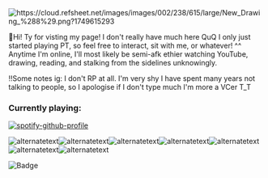 <img src="https://cloud.refsheet.net/images/images/002/238/615/large/New_Drawing_%288%29.png?1749615293" alt="https://cloud.refsheet.net/images/images/002/238/615/large/New_Drawing_%288%29.png?1749615293">

🍕Hi! Ty for visting my page! I don't really have much here QuQ I only just started playing PT, so feel free to interact, sit with me, or whatever! ^^ Anytime I'm online, I'll most likely be semi-afk ethier watching YouTube, drawing, reading, and stalking from the sidelines unknowingly. 

‼️Some notes ig: I don't RP at all. I'm very shy I have spent many years not talking to people, so I apologise if I don't type much I'm more a VCer T_T

### Currently playing:
[![spotify-github-profile](https://spotify-github-profile.kittinanx.com/api/view?uid=azsf26ttyxkalss13gafqesh2&cover_image=true&theme=novatorem&show_offline=true&background_color=121212&interchange=false&bar_color=53b14f&bar_color_cover=true)](https://spotify-github-profile.kittinanx.com/api/view?uid=azsf26ttyxkalss13gafqesh2&redirect=true)

<img src="https://64.media.tumblr.com/8eefa88953b55f47124d039097b44aa6/98ab3dff3b1c6819-d9/s100x200/b445ef474c2e4bdce3d54e0119355d38bd87b93c.gifv" alt="alternatetext"><img src="https://64.media.tumblr.com/593a7923bb233276793138ddcdce26ad/7900d11e998c9a40-24/s100x200/db4b51d43a51af802948e0327621685635925a92.pnj" alt="alternatetext"><img src="https://artwork.neocities.org/stamps/stamp209.gif" alt="alternatetext"><img src="https://64.media.tumblr.com/5c2bc6345ae9b0f221e97c0cebfad158/3160f650e6df82a2-ee/s100x200/da60c69f488f09d03d37128adcec4f730ec88a3a.gifv" alt="alternatetext"><img src="https://64.media.tumblr.com/8fa6e27c0f6e34bcecf212beda8a03a6/1b8381f969116a1e-74/s100x200/5e81a668c738b72123f42e163f02b6ecea96bdbf.gifv" alt="alternatetext"><img src="https://64.media.tumblr.com/14248bc9ccfa409b8c52e42eb1297c67/6e6c17ed9908dd2f-1e/s100x200/5887821ec7169d406442f7eca91ec1d3bf37238d.gifv" alt="alternatetext"><img src="https://64.media.tumblr.com/a7b78974eea293e75b027a91bd3c3a59/01d04d8cd0360afa-98/s100x200/0e2fe31d0f2e3abb18248fee0e5545b286d560ff.gifv" alt="alternatetext">

![Badge](https://hitscounter.dev/api/hit?url=https%3A%2F%2Fgithub.com%2FKyuwri&label=Visitors&icon=person-fill&color=%234a00cb&message=&style=plastic&tz=US%2FArizona)
